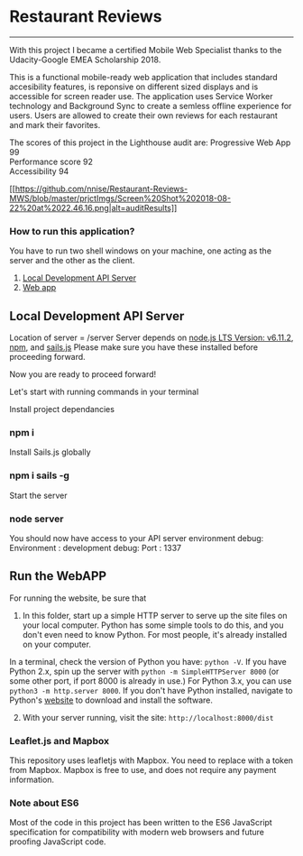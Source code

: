# Restaurant Reviews
---
With this project I became a certified Mobile Web Specialist thanks to the Udacity-Google EMEA Scholarship 2018.

This is a functional mobile-ready web application that includes standard accesibility features, is reponsive on different sized displays and is accessible for screen reader use. The application uses Service Worker technology and Background Sync to create a semless offline experience for users.
Users are allowed to create their own reviews for each restaurant and mark their favorites.


The scores of this project in the Lighthouse audit are:
Progressive Web App 99<br>
Performance score 92<br>
Accessibility 94<br>

[[https://github.com/nnise/Restaurant-Reviews-MWS/blob/master/prjctImgs/Screen%20Shot%202018-08-22%20at%2022.46.16.png|alt=auditResults]]

### How to run this application?

You have to run two shell windows on your machine, one acting as the server and the other as the client.

1. [Local Development API Server](#local-development-api-server)
2. [Web app](#run-the-webApp)


## Local Development API Server

Location of server = /server Server depends on [node.js LTS Version: v6.11.2](https://nodejs.org/en/download/), [npm](https://www.npmjs.com/get-npm), and [sails.js](https://sailsjs.com/) Please make sure you have these installed before proceeding forward.

Now you are ready to proceed forward!

Let's start with running commands in your terminal

Install project dependancies
### npm i
Install Sails.js globally
### npm i sails -g
Start the server
### node server
You should now have access to your API server environment
debug: Environment : development debug: Port : 1337


## Run the WebAPP

For running the website, be sure that 

1. In this folder, start up a simple HTTP server to serve up the site files on your local computer. Python has some simple tools to do this, and you don't even need to know Python. For most people, it's already installed on your computer. 

In a terminal, check the version of Python you have: `python -V`. If you have Python 2.x, spin up the server with `python -m SimpleHTTPServer 8000` (or some other port, if port 8000 is already in use.) For Python 3.x, you can use `python3 -m http.server 8000`. If you don't have Python installed, navigate to Python's [website](https://www.python.org/) to download and install the software.

2. With your server running, visit the site: `http://localhost:8000/dist`

### Leaflet.js and Mapbox
This repository uses leafletjs with Mapbox. You need to replace <your MAPBOX API KEY HERE> with a token from Mapbox. Mapbox is free to use, and does not require any payment information.

### Note about ES6

Most of the code in this project has been written to the ES6 JavaScript specification for compatibility with modern web browsers and future proofing JavaScript code.


